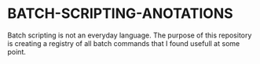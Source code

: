 # BATCH-SCRIPTING-ANOTATIONS
Batch scripting is not an everyday language. The purpose of this repository is creating a registry of all batch commands that I found usefull at some point.

